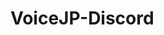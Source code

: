 # VoiceJP-Discord

<!-- https://discord.com/api/oauth2/authorize?client_id=744238280928919704&permissions=142274317376&scope=bot+applications.commands -->
<!-- https://discord.com/api/oauth2/authorize?client_id=810350192485859348&permissions=142274317376&scope=bot+applications.commands -->